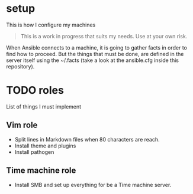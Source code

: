 # setup
This is how I configure my machines

> This is a work in progress that suits my needs.
> Use at your own risk.


When Ansible connects to a machine, it is going to gather facts in order to
find how to proceed. But the things that must be done, are defined in the
server itself using the ~/.facts (take a look at the ansible.cfg inside this
repository).

# TODO roles
List of things I must implement

## Vim role
* Split lines in Markdown files when 80 characters are reach.
* Install theme and plugins
* Install pathogen

## Time machine role
* Install SMB and set up everything for be a Time machine server.
